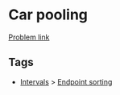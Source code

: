 # Car pooling

[Problem link](https://leetcode.com/problems/car-pooling)

## Tags

* [Intervals](/README.md#Intervals) > [Endpoint sorting](/README.md#Intervals-Endpoint_sorting)
